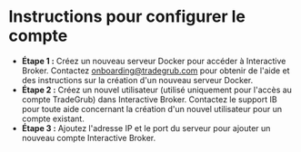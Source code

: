 # **Instructions pour configurer le compte**
- **Étape 1 :** Créez un nouveau serveur Docker pour accéder à Interactive Broker. Contactez onboarding@tradegrub.com pour obtenir de l'aide et des instructions sur la création d'un nouveau serveur Docker.
- **Étape 2 :** Créez un nouvel utilisateur (utilisé uniquement pour l'accès au compte TradeGrub) dans Interactive Broker. Contactez le support IB pour toute aide concernant la création d'un nouvel utilisateur pour un compte existant.
- **Étape 3 :** Ajoutez l'adresse IP et le port du serveur pour ajouter un nouveau compte Interactive Broker.
